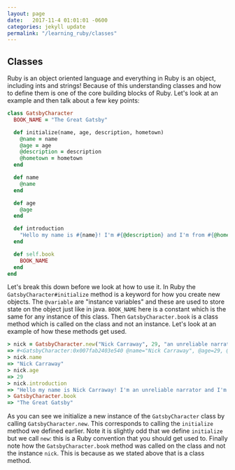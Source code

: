 ```yaml
---
layout: page
date:   2017-11-4 01:01:01 -0600
categories: jekyll update
permalink: "/learning_ruby/classes"
---
```


## Classes

Ruby is an object oriented language and everything in Ruby is an object, including
ints and strings!
Because of this understanding classes and how to define them is one of the core
building blocks of Ruby.
Let's look at an example and then talk about a few key points:

```ruby
class GatsbyCharacter
  BOOK_NAME = "The Great Gatsby"

  def initialize(name, age, description, hometown)
    @name = name
    @age = age
    @description = description
    @hometown = hometown
  end

  def name
    @name
  end

  def age
    @age
  end

  def introduction
    "Hello my name is #{name}! I'm #{@description} and I'm from #{@hometown}."
  end

  def self.book
    BOOK_NAME
  end
end
```

Let's break this down before we look at how to use it.
In Ruby the `GatsbyCharacter#initialize` method is a keyword for how you create new objects.
The `@variable` are "instance variables" and these are used to store state on the
object just like in java.
`BOOK_NAME` here is a constant which is the same for any instance of this class.
Then `GatsbyCharacter.book` is a class method which is called on the class and not
an instance.
Let's look at an example of how these methods get used.

```ruby
> nick = GatsbyCharacter.new("Nick Carraway", 29, "an unreliable narrator", "the Midwest")
=> #<GatsbyCharacter:0x007fab2403e540 @name="Nick Carraway", @age=29, @description="an unreliable narrator", @hometown="the Midwest">
> nick.name
=> "Nick Carraway"
> nick.age
=> 29
> nick.introduction
=> "Hello my name is Nick Carraway! I'm an unreliable narrator and I'm from the Midwest"
> GatsbyCharacter.book
=> "The Great Gatsby"
```

As you can see we initialize a new instance of the `GatsbyCharacter` class by calling
`GatsbyCharacter.new`.
This corresponds to calling the `initialize` method we defined earlier.
Note it is slightly odd that we define `initialize` but we call `new`: this is
a Ruby convention that you should get used to.
Finally note how the `GatsbyCharacter.book` method was called on the class and
not the instance `nick`.
This is because as we stated above that is a class method.
